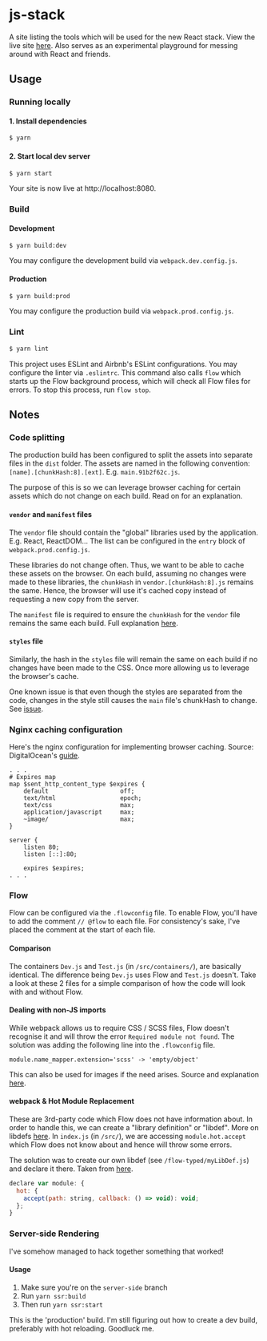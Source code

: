 # js-stack
A site listing the tools which will be used for the new React stack. View the live site [here](https://github.com/chesterhow/js-stack). Also serves as an experimental playground for messing around with React and friends.

## Usage
### Running locally
#### 1. Install dependencies
```sh
$ yarn
```

#### 2. Start local dev server
```sh
$ yarn start
```
Your site is now live at http://localhost:8080.

### Build
#### Development
```sh
$ yarn build:dev
```
You may configure the development build via `webpack.dev.config.js`.

#### Production
```sh
$ yarn build:prod
```
You may configure the production build via `webpack.prod.config.js`.

### Lint
```sh
$ yarn lint
```
This project uses ESLint and Airbnb's ESLint configurations. You may configure the linter via `.eslintrc`. This command also calls `flow` which starts up the Flow background process, which will check all Flow files for errors. To stop this process, run `flow stop`.

## Notes
### Code splitting
The production build has been configured to split the assets into separate files in the `dist` folder. The assets are named in the following convention: `[name].[chunkHash:8].[ext]`. E.g. `main.91b2f62c.js`.

The purpose of this is so we can leverage browser caching for certain assets which do not change on each build. Read on for an explanation.

#### `vendor` and `manifest` files
The `vendor` file should contain the "global" libraries used by the application. E.g. React, ReactDOM... The list can be configured in the `entry` block of `webpack.prod.config.js`.

These libraries do not change often. Thus, we want to be able to cache these assets on the browser. On each build, assuming no changes were made to these libraries, the `chunkHash` in `vendor.[chunkHash:8].js` remains the same. Hence, the browser will use it's cached copy instead of requesting a new copy from the server.

The `manifest` file is required to ensure the `chunkHash` for the `vendor` file remains the same each build. Full explanation [here](https://webpack.js.org/guides/code-splitting-libraries/#manifest-file).

#### `styles` file
Similarly, the hash in the `styles` file will remain the same on each build if no changes have been made to the CSS. Once more allowing us to leverage the browser's cache.

One known issue is that even though the styles are separated from the code, changes in the style still causes the `main` file's chunkHash to change. See [issue](https://github.com/webpack/webpack/issues/672).

### Nginx caching configuration
Here's the nginx configuration for implementing browser caching. Source: DigitalOcean's [guide](https://www.digitalocean.com/community/tutorials/how-to-implement-browser-caching-with-nginx-s-header-module-on-centos-7).

```nginx
. . .
# Expires map
map $sent_http_content_type $expires {
    default                    off;
    text/html                  epoch;
    text/css                   max;
    application/javascript     max;
    ~image/                    max;
}

server {
    listen 80;
    listen [::]:80;

    expires $expires;
. . .
```

### Flow
Flow can be configured via the `.flowconfig` file. To enable Flow, you'll have to add the comment `// @flow` to each file. For consistency's sake, I've placed the comment at the start of each file.

#### Comparison
The containers `Dev.js` and `Test.js` (in `/src/containers/`), are basically identical. The difference being `Dev.js` uses Flow and `Test.js` doesn't. Take a look at these 2 files for a simple comparison of how the code will look with and without Flow.

#### Dealing with non-JS imports
While webpack allows us to require CSS / SCSS files, Flow doesn't recognise it and will throw the error `Required module not found`. The solution was adding the following line into the `.flowconfig` file.

```
module.name_mapper.extension='scss' -> 'empty/object'
```

This can also be used for images if the need arises. Source and explanation [here](https://gist.github.com/lambdahands/d19e0da96285b749f0ef).

#### webpack & Hot Module Replacement
These are 3rd-party code which Flow does not have information about. In order to handle this, we can create a "library definition" or "libdef". More on libdefs [here](https://flow.org/en/docs/libdefs/). In `index.js` (in `/src/`), we are accessing `module.hot.accept` which Flow does not know about and hence will throw some errors.

The solution was to create our own libdef (see `/flow-typed/myLibDef.js`) and declare it there. Taken from [here](https://github.com/flowtype/flow-typed/issues/165).

```js
declare var module: {
  hot: {
    accept(path: string, callback: () => void): void;
  };
}
```

### Server-side Rendering
I've somehow managed to hack together something that worked!

#### Usage
1. Make sure you're on the `server-side` branch
2. Run `yarn ssr:build`
3. Then run `yarn ssr:start`

This is the 'production' build. I'm still figuring out how to create a dev build, preferably with hot reloading. Goodluck me.
